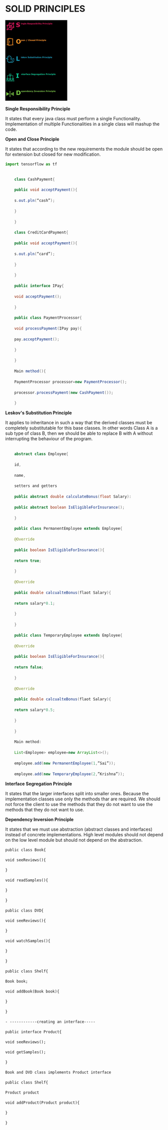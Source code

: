 # SOLID PRINCIPLES

![images.png](images.png)


**Single Responsibility Principle**

It states that every java class must perform a single Functionality. Implementation of multiple Functionalities in a single class will mashup the code.

**Open and Close Principle**

It states that according to the new requirements the module should be open for extension but closed for new modification.

``` py
import tensorflow as tf
```

``` JAVA

    class CashPayment{

    public void acceptPayment(){

    s.out.pln(“cash”);

    }

    }

    class CreditCardPayment{

    public void acceptPayment(){

    s.out.pln(“card”);

    }

    }

    public interface IPay{

    void acceptPayment();

    }

    public class PaymentProcessor{

    void processPayment(IPay pay){

    pay.acceptPayment();

    }

    }

    Main method(){

    PaymentProcessor processor=new PaymentProcessor();

    processor.processPayment(new CashPayment());

    }
```

**Leskov's Substitution Principle**

It applies to inheritance in such a way that the derived classes must be completely substitutable for this base classes. In other words Class A is a sub type of class B, then we should be able to replace B with A without interrupting the behaviour of the program.

``` JAVA

    abstract class Employee{

    id,

    name,

    setters and getters

    public abstract double calculateBonus(float Salary):

    public abstract boolean IsEligibleForInsurance();

    }

    public class PermanentEmployee extends Employee{

    @Override

    public boolean IsEligibleForInsurance(){

    return true;

    }

    @Override

    public double calcualteBonus(flaot Salary){

    return salary*0.1;

    }

    }

    public class TemporaryEmployee extends Employee{

    @Override

    public boolean IsEligibleForInsurance(){

    return false;

    }

    @Override

    public double calcualteBonus(flaot Salary){

    return salary*0.5;

    }

    }

    Main method:

    List<Employee> employee=new ArrayList<>();

    employee.add(new PermanentEmployee(1,”Sai”));

    employee.add(new TemporaryEmployee(2,”Krishna”));
```

**Interface Segregation Principle**

It states that the larger interfaces split into smaller ones. Because the implementation classes use only the methods thar are required. We should not force the client to use the methods that they do not want to use the methods that they do not want to use.

**Dependency Inversion Principle**

It states that we must use abstraction (abstract classes and interfaces) instead of concrete implementations. High level modules should not depend on the low level module but should not depend on the abstraction.

    public class Book{

    void seeReviews(){

    }

    void readSamples(){

    }

    }

    public class DVD{

    void seeReviews(){

    }

    void watchSamples(){

    }

    }

    public class Shelf{

    Book book;

    void addBook(Book book){

    }

    }

    - ------------creating an interface-----

    public interface Product{

    void seeReviews();

    void getSamples();

    }

    Book and DVD class implements Product interface

    public class Shelf{

    Product product

    void addProduct(Product product){

    }

    }